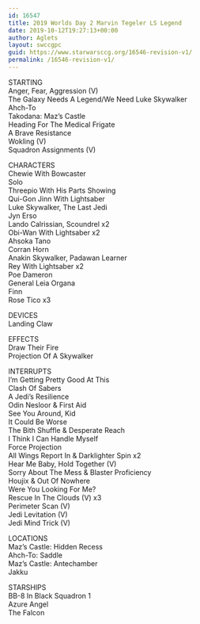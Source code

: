 ```yaml
---
id: 16547
title: 2019 Worlds Day 2 Marvin Tegeler LS Legend
date: 2019-10-12T19:27:13+00:00
author: Aglets
layout: swccgpc
guid: https://www.starwarsccg.org/16546-revision-v1/
permalink: /16546-revision-v1/
---
```

STARTING  
Anger, Fear, Aggression (V)  
The Galaxy Needs A Legend/We Need Luke Skywalker  
Ahch-To  
Takodana: Maz&#8217;s Castle  
Heading For The Medical Frigate  
A Brave Resistance  
Wokling (V)  
Squadron Assignments (V)

CHARACTERS  
Chewie With Bowcaster  
Solo  
Threepio With His Parts Showing  
Qui-Gon Jinn With Lightsaber  
Luke Skywalker, The Last Jedi  
Jyn Erso  
Lando Calrissian, Scoundrel x2  
Obi-Wan With Lightsaber x2  
Ahsoka Tano  
Corran Horn  
Anakin Skywalker, Padawan Learner  
Rey With Lightsaber x2  
Poe Dameron  
General Leia Organa  
Finn  
Rose Tico x3

DEVICES  
Landing Claw

EFFECTS  
Draw Their Fire  
Projection Of A Skywalker

INTERRUPTS  
I&#8217;m Getting Pretty Good At This  
Clash Of Sabers  
A Jedi&#8217;s Resilience  
Odin Nesloor & First Aid  
See You Around, Kid  
It Could Be Worse  
The Bith Shuffle & Desperate Reach  
I Think I Can Handle Myself  
Force Projection  
All Wings Report In & Darklighter Spin x2  
Hear Me Baby, Hold Together (V)  
Sorry About The Mess & Blaster Proficiency  
Houjix & Out Of Nowhere  
Were You Looking For Me?  
Rescue In The Clouds (V) x3  
Perimeter Scan (V)  
Jedi Levitation (V)  
Jedi Mind Trick (V)

LOCATIONS  
Maz&#8217;s Castle: Hidden Recess  
Ahch-To: Saddle  
Maz&#8217;s Castle: Antechamber  
Jakku

STARSHIPS  
BB-8 In Black Squadron 1  
Azure Angel  
The Falcon